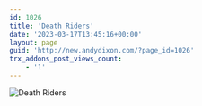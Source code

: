 ```yaml
---
id: 1026
title: 'Death Riders'
date: '2023-03-17T13:45:16+00:00'
layout: page
guid: 'http://new.andydixon.com/?page_id=1026'
trx_addons_post_views_count:
    - '1'
---
```


![Death Riders](https://i0.wp.com/assets.g8x2.ldn.idrivee2-23.com/posters/Death%20Riders%2001.jpg?w=1200&ssl=1 "Death Riders")